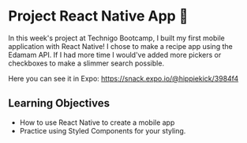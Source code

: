 # Project React Native App 📱

In this week's project at Technigo Bootcamp, I built my first mobile application with React Native! I chose to make a recipe app using the Edamam API. If I had more time I would've added more pickers or checkboxes to make a slimmer search possible.

Here you can see it in Expo: https://snack.expo.io/@hippiekick/3984f4


## Learning Objectives

- How to use React Native to create a mobile app
- Practice using Styled Components for your styling.
